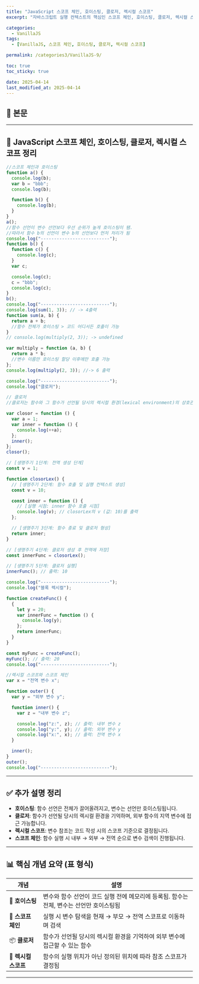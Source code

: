 ```yaml
---
title: "JavaScript 스코프 체인, 호이스팅, 클로저, 렉시컬 스코프"
excerpt: "자바스크립트 실행 컨텍스트의 핵심인 스코프 체인, 호이스팅, 클로저, 렉시컬 스코프를 실제 예제와 함께 설명합니다."

categories:
  - VanillaJS
tags:
  - [VanillaJS, 스코프 체인, 호이스팅, 클로저, 렉시컬 스코프]

permalink: /categories3/VanillaJS-9/

toc: true
toc_sticky: true

date: 2025-04-14
last_modified_at: 2025-04-14
---
```


## 🦥 본문

---

## 🧠 JavaScript 스코프 체인, 호이스팅, 클로저, 렉시컬 스코프 정리

```js
//스코프 체인과 호이스팅
function a() {
  console.log(b);
  var b = "bbb";
  console.log(b);

  function b() {
    console.log(b);
  }
}
a();
//함수 선언이 변수 선언보다 우선 순위가 높게 호이스팅이 됌.
//따라서 함수 b의 선언이 변수 b의 선언보다 먼저 처리가 됨
console.log("--------------------------");
function b() {
  function c() {
    console.log(c);
  }
  var c;

  console.log(c);
  c = "bbb";
  console.log(c);
}
b();
console.log("--------------------------");
console.log(sum(1, 3)); // -> 4출력
function sum(a, b) {
  return a + b;
  //함수 전체가 호이스팅 > 코드 어디서든 호출이 가능
}
// console.log(multiply(2, 3)); -> undefined

var multiply = function (a, b) {
  return a * b;
  //변수 이름만 호이스팅 할당 이후에만 호출 가능
};
console.log(multiply(2, 3)); //-> 6 출력

console.log("--------------------------");
console.log("클로저");

// 클로저
//클로저는 함수와 그 함수가 선언될 당시의 렉시컬 환경(lexical environment)의 상호관계에 따른 현상

var closor = function () {
  var a = 1;
  var inner = function () {
    console.log(++a);
  };
  inner();
};
closor();

// [생명주기 1단계: 전역 생성 단계]
const v = 1;

function closorLex() {
  // [생명주기 2단계: 함수 호출 및 실행 컨텍스트 생성]
  const v = 10;

  const inner = function () {
    // [실행 시점: inner 함수 호출 시점]
    console.log(v); // closorLex의 v (값: 10)를 출력
  };

  // [생명주기 3단계: 함수 종료 및 클로저 형성]
  return inner;
}

// [생명주기 4단계: 클로저 생성 후 전역에 저장]
const innerFunc = closorLex();

// [생명주기 5단계: 클로저 실행]
innerFunc(); // 출력: 10

console.log("--------------------------");
console.log("블록 렉시컬");

function createFunc() {
  {
    let y = 20;
    var innerFunc = function () {
      console.log(y);
    };
    return innerFunc;
  }
}

const myFunc = createFunc();
myFunc(); // 출력: 20
console.log("--------------------------");

//렉시컬 스코프와 스코프 체인
var x = "전역 변수 x";

function outer() {
  var y = "외부 변수 y";

  function inner() {
    var z = "내부 변수 z";

    console.log("z:", z); // 출력: 내부 변수 z
    console.log("y:", y); // 출력: 외부 변수 y
    console.log("x:", x); // 출력: 전역 변수 x
  }

  inner();
}
outer();
console.log("--------------------------");
```

---

## ✅ 추가 설명 정리

- **호이스팅**: 함수 선언은 전체가 끌어올려지고, 변수는 선언만 호이스팅됩니다.
- **클로저**: 함수가 선언될 당시의 렉시컬 환경을 기억하며, 외부 함수의 지역 변수에 접근 가능합니다.
- **렉시컬 스코프**: 변수 참조는 코드 작성 시의 스코프 기준으로 결정됩니다.
- **스코프 체인**: 함수 실행 시 내부 → 외부 → 전역 순으로 변수 검색이 진행됩니다.

---

## 📊 핵심 개념 요약 (표 형식)

| 개념                 | 설명                                                                                     |
| -------------------- | ---------------------------------------------------------------------------------------- |
| 🔁 **호이스팅**      | 변수와 함수 선언이 코드 실행 전에 메모리에 등록됨. 함수는 전체, 변수는 선언만 호이스팅됨 |
| 🔗 **스코프 체인**   | 실행 시 변수 탐색을 현재 → 부모 → 전역 스코프로 이동하며 검색                            |
| 📦 **클로저**        | 함수가 선언될 당시의 렉시컬 환경을 기억하여 외부 변수에 접근할 수 있는 함수              |
| 🧭 **렉시컬 스코프** | 함수의 실행 위치가 아닌 정의된 위치에 따라 참조 스코프가 결정됨                          |

---
